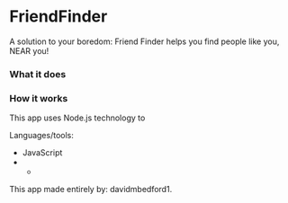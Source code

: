 # FriendFinder
A solution to your boredom: Friend Finder helps you find people like you, NEAR you!  

### What it does


### How it works
This app uses Node.js technology to 

Languages/tools:
   * JavaScript
   * 
     * 
   

This app made entirely by: davidmbedford1. 
